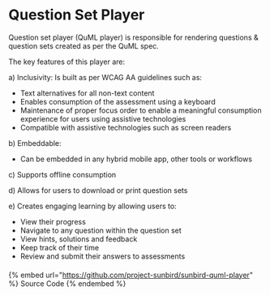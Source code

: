 # Question Set Player

Question set player (QuML player) is responsible for rendering questions & question sets created as per the QuML spec.&#x20;

The key features of this player are:

a) Inclusivity: Is built as per WCAG AA guidelines such as:

* Text alternatives for all non-text content
* Enables consumption of the assessment using a keyboard
* Maintenance of proper focus order to enable a meaningful consumption experience for users using assistive technologies
* Compatible with assistive technologies such as screen readers

b) Embeddable: &#x20;

* Can be embedded in any hybrid mobile app, other tools or workflows

c) Supports offline consumption

d) Allows for users to download or print question sets

e) Creates engaging learning by allowing users to:&#x20;

* View their progress
* Navigate to any question within the question set&#x20;
* View hints, solutions and feedback&#x20;
* Keep track of their time
* Review and submit their answers to assessments



####

{% embed url="https://github.com/project-sunbird/sunbird-quml-player" %}
Source Code
{% endembed %}
